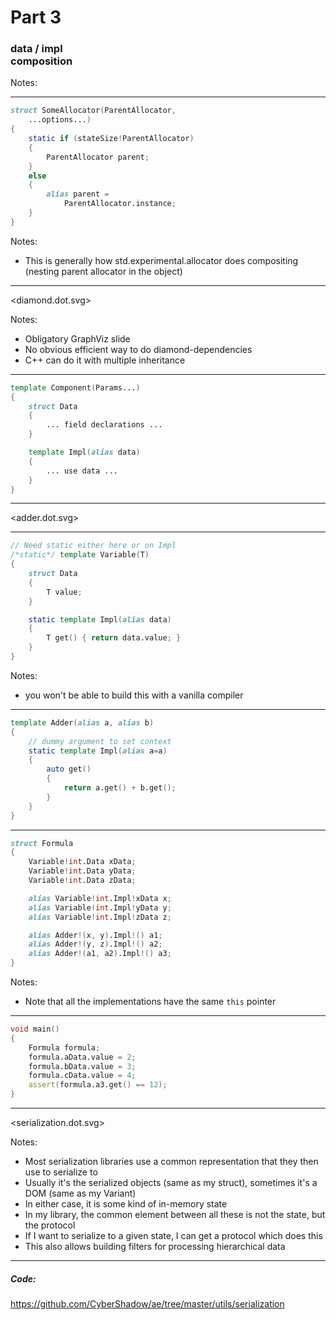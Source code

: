 # Part 3

### data / impl<br>composition

Notes:

---

```d
struct SomeAllocator(ParentAllocator, 
	...options...)
{
    static if (stateSize!ParentAllocator)
	{
        ParentAllocator parent;
	}
    else
	{
        alias parent = 
			ParentAllocator.instance;
	}
}
```

Notes:
- This is generally how std.experimental.allocator does compositing
  (nesting parent allocator in the object)

---

<diamond.dot.svg>

Notes:
- Obligatory GraphViz slide
- No obvious efficient way to do diamond-dependencies
- C++ can do it with multiple inheritance

---

```d
template Component(Params...)
{
	struct Data
	{
		... field declarations ...
	}

	template Impl(alias data)
	{
		... use data ...
	}
}
```

---

<adder.dot.svg>

---

```d
// Need static either here or on Impl
/*static*/ template Variable(T)
{
	struct Data
	{
		T value;
	}

	static template Impl(alias data)
	{
		T get() { return data.value; }
	}
}
```

Notes:
- you won't be able to build this with a vanilla compiler

---

```d
template Adder(alias a, alias b)
{
	// dummy argument to set context
	static template Impl(alias a=a)
	{
		auto get()
		{
			return a.get() + b.get();
		}
	}
}
```

---

```d
struct Formula
{
	Variable!int.Data xData;
	Variable!int.Data yData;
	Variable!int.Data zData;

	alias Variable!int.Impl!xData x;
	alias Variable!int.Impl!yData y;
	alias Variable!int.Impl!zData z;

	alias Adder!(x, y).Impl!() a1;
	alias Adder!(y, z).Impl!() a2;
	alias Adder!(a1, a2).Impl!() a3;
}
```

Notes:
- Note that all the implementations have the same `this` pointer

---

```d
void main()
{
	Formula formula;
	formula.aData.value = 2;
	formula.bData.value = 3;
	formula.cData.value = 4;
	assert(formula.a3.get() == 12);
}
```

---

<serialization.dot.svg>

Notes:
- Most serialization libraries use a common representation that they then use to serialize to
- Usually it's the serialized objects (same as my struct), sometimes it's a DOM (same as my Variant)
- In either case, it is some kind of in-memory state
- In my library, the common element between all these is not the state, but the protocol
- If I want to serialize to a given state, I can get a protocol which does this
- This also allows building filters for processing hierarchical data

<style>
<ID> img { height: 350px; } 
</style>

---

##### Code:

https://github.com/CyberShadow/ae/tree/master/utils/serialization

